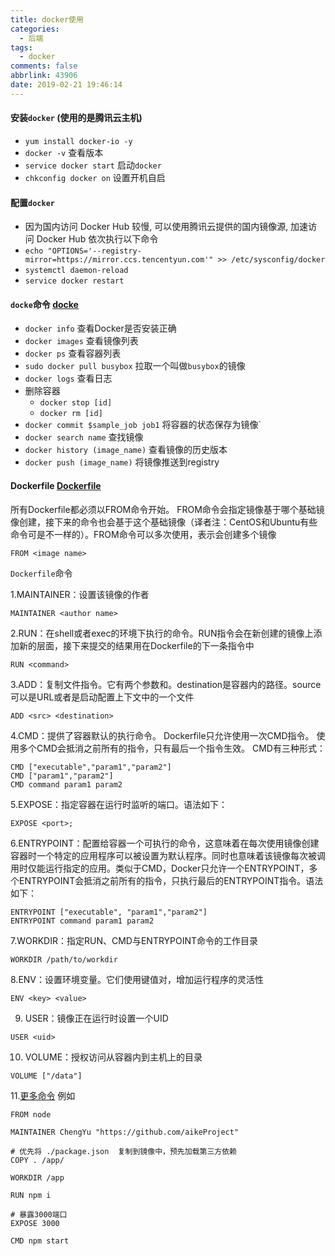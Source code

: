 ```yaml
---
title: docker使用
categories:
  - 后端
tags:
  - docker
comments: false
abbrlink: 43906
date: 2019-02-21 19:46:14
---
```


#### 安装`docker` (使用的是腾讯云主机)
-  `yum install docker-io -y`
-  `docker -v` 查看版本
-  `service docker start` 启动`docker`
-  `chkconfig docker on` 设置开机自启

#### 配置`docker`
- 因为国内访问 Docker Hub 较慢, 可以使用腾讯云提供的国内镜像源, 加速访问 Docker Hub 依次执行以下命令
- `echo "OPTIONS='--registry-mirror=https://mirror.ccs.tencentyun.com'" >> /etc/sysconfig/docker`
- `systemctl daemon-reload`
- `service docker restart`

#### `docke`命令 [docke](http://dockone.io/article/102)
-   `docker info` 查看Docker是否安装正确 
-   `docker images` 查看镜像列表
-   `docker ps` 查看容器列表
-   `sudo docker pull busybox` 拉取一个叫做`busybox`的镜像
-   `docker logs` 查看日志
-   删除容器
    -   `docker stop [id]`
    -   `docker rm [id]`
-   `docker commit $sample_job job1` 将容器的状态保存为镜像`
-   `docker search name` 查找镜像
-   `docker history (image_name)` 查看镜像的历史版本
-   `docker push (image_name)` 将镜像推送到registry

#### Dockerfile [Dockerfile](http://dockone.io/article/103)
所有Dockerfile都必须以FROM命令开始。 FROM命令会指定镜像基于哪个基础镜像创建，接下来的命令也会基于这个基础镜像（译者注：CentOS和Ubuntu有些命令可是不一样的）。FROM命令可以多次使用，表示会创建多个镜像
```
FROM <image name>
```
`Dockerfile`命令

1.MAINTAINER：设置该镜像的作者
```
MAINTAINER <author name>
```
2.RUN：在shell或者exec的环境下执行的命令。RUN指令会在新创建的镜像上添加新的层面，接下来提交的结果用在Dockerfile的下一条指令中
```
RUN <command>
```
3.ADD：复制文件指令。它有两个参数<source>和<destination>。destination是容器内的路径。source可以是URL或者是启动配置上下文中的一个文件
```
ADD <src> <destination>
```
4.CMD：提供了容器默认的执行命令。 Dockerfile只允许使用一次CMD指令。 使用多个CMD会抵消之前所有的指令，只有最后一个指令生效。 CMD有三种形式：
```
CMD ["executable","param1","param2"]
CMD ["param1","param2"]
CMD command param1 param2
```
5.EXPOSE：指定容器在运行时监听的端口。语法如下：
```
EXPOSE <port>;
```
6.ENTRYPOINT：配置给容器一个可执行的命令，这意味着在每次使用镜像创建容器时一个特定的应用程序可以被设置为默认程序。同时也意味着该镜像每次被调用时仅能运行指定的应用。类似于CMD，Docker只允许一个ENTRYPOINT，多个ENTRYPOINT会抵消之前所有的指令，只执行最后的ENTRYPOINT指令。语法如下：
```
ENTRYPOINT ["executable", "param1","param2"]
ENTRYPOINT command param1 param2
```
7.WORKDIR：指定RUN、CMD与ENTRYPOINT命令的工作目录
```
WORKDIR /path/to/workdir
```
8.ENV：设置环境变量。它们使用键值对，增加运行程序的灵活性
```
ENV <key> <value>
```
9. USER：镜像正在运行时设置一个UID
```
USER <uid>
```
10. VOLUME：授权访问从容器内到主机上的目录
```
VOLUME ["/data"]
```
11.[更多命令](http://dockone.io/article/106)
例如
```
FROM node

MAINTAINER ChengYu "https://github.com/aikeProject"

# 优先将 ./package.json  复制到镜像中，预先加载第三方依赖
COPY . /app/

WORKDIR /app

RUN npm i

# 暴露3000端口
EXPOSE 3000

CMD npm start
```
   

